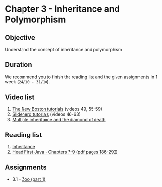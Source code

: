 # Chapter 3 - Inheritance and Polymorphism

## Objective
Understand the concept of inheritance and polymorphism

## Duration
We recommend you to finish the reading list and the given assignments in 1 week (`24/10 - 31/10`).

## Video list
1. [The New Boston tutorials](https://www.youtube.com/watch?v=0xw06loTm1k&index=55&list=PLFE2CE09D83EE3E28) (videos 49, 55-59)
2. [Slidenerd tutorials](https://www.youtube.com/watch?v=i2ghIckPZfE&index=46&list=PLonJJ3BVjZW6_q8gh7XoLUIhRIyBcYJLP) (videos 46-63)
3. [Multiple inheritance and the diamond of death](https://www.youtube.com/watch?v=RUjpopRxhJc)


## Reading list
1. [Inheritance](https://github.com/OOP-30221/OOP-2016/blob/master/Java/Books%20%2B%20Material/OOP%20Lab/06-Inheritance.pdf)
2. [Head First Java - Chapters 7-9  (pdf pages 186-292)](http://it-ebooks.info/book/3214/)


## Assignments
- 3.1 - [Zoo (part 1)](https://github.com/OOP-30221/OOP-2016/blob/master/Java/Content/Chapter%203%20-%20Inheritance%20and%20Polymorphism/Assignments/Zoo%20(part%201).pdf)
